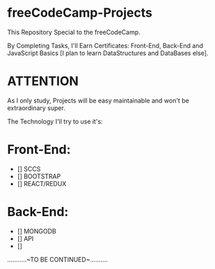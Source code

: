 # freeCodeCamp-Projects

This Repository Special to the freeCodeCamp. 

By Completing Tasks, I'll Earn Certificates: Front-End, Back-End and JavaScript Basics [I plan to learn DataStructures and DataBases else].

# ATTENTION

As I only study, Projects will be easy maintainable and won't be extraordinary super.

The Technology I'll try to use it's:
# Front-End:
- [] SCCS
- [] BOOTSTRAP
- [] REACT/REDUX

# Back-End:
- [] MONGODB
- [] API
- [] 

...........~TO BE CONTINUED~.......... 



